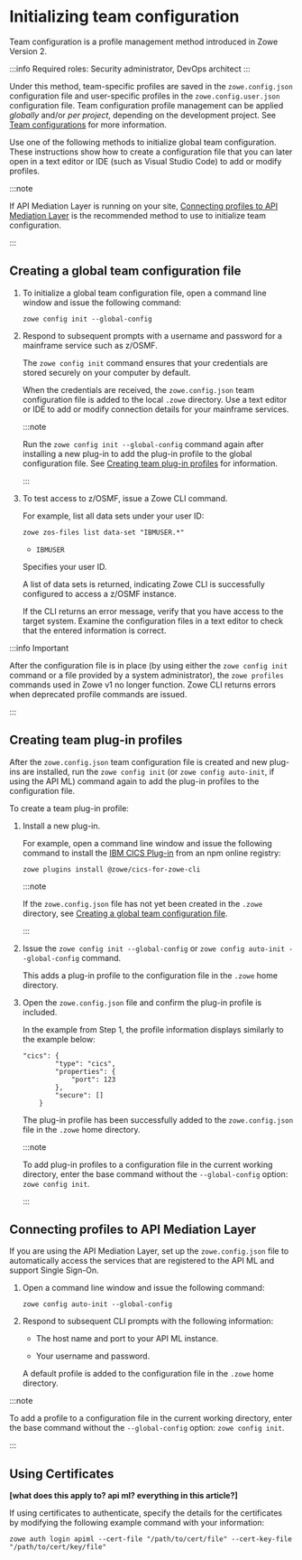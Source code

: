 # Initializing team configuration

Team configuration is a profile management method introduced in Zowe Version 2.

:::info Required roles: Security administrator, DevOps architect
:::

Under this method, team-specific profiles are saved in the `zowe.config.json` configuration file and user-specific profiles in the `zowe.config.user.json` configuration file. Team configuration profile management can be applied *globally* and/or *per project*, depending on the development project. See [Team configurations](../user-guide/cli-using-using-team-profiles.md) for more information.

Use one of the following methods to initialize global team configuration. These instructions show how to create a configuration file that you can later open in a text editor or IDE (such as Visual Studio Code) to add or modify profiles.

:::note

If API Mediation Layer is running on your site, [Connecting profiles to API Mediation Layer](#connecting-profiles-to-api-mediation-layer) is the recommended method to use to initialize team configuration.

:::

## Creating a global team configuration file

1. To initialize a global team configuration file, open a command line window and issue the following command:

    ```
    zowe config init --global-config
    ```

2. Respond to subsequent prompts with a username and password for a mainframe service such as z/OSMF.

    The `zowe config init` command ensures that your credentials are stored securely on your computer by default.

    When the credentials are received, the `zowe.config.json` team configuration file is added to the local `.zowe` directory. Use a text editor or IDE to add or modify connection details for your mainframe services.

    :::note
    
    Run the `zowe config init --global-config` command again after installing a new plug-in to add the plug-in profile to the global configuration file. See [Creating team plug-in profiles](#creating-team-plug-in-profiles) for information.

    :::

3.  To test access to z/OSMF, issue a Zowe CLI command.

    For example, list all data sets under your user ID:
    ```
    zowe zos-files list data-set "IBMUSER.*"
    ```

    - `IBMUSER`

    Specifies your user ID.

    A list of data sets is returned, indicating Zowe CLI is successfully configured to access a z/OSMF instance.

    If the CLI returns an error message, verify that you have access to the target system. Examine the configuration files in a text editor to check that the entered information is correct.

:::info Important

After the configuration file is in place (by using either the `zowe config init` command or a file provided by a system administrator), the `zowe profiles` commands used in Zowe v1 no longer function. Zowe CLI returns errors when deprecated profile commands are issued.

:::

## Creating team plug-in profiles

After the `zowe.config.json` team configuration file is created and new plug-ins are installed, run the `zowe config init` (or `zowe config auto-init`, if using the API ML) command again to add the plug-in profiles to the configuration file.

To create a team plug-in profile:

1. Install a new plug-in.

    For example, open a command line window and issue the following command to install the [IBM CICS Plug-in](../user-guide/cli-cicsplugin.md) from an npm online registry:

    ```
    zowe plugins install @zowe/cics-for-zowe-cli
    ```

    :::note
    
    If the `zowe.config.json` file has not yet been created in the `.zowe` directory, see [Creating a global team configuration file](#creating-a-global-team-configuration-file).

    :::

2. Issue the `zowe config init --global-config` or `zowe config auto-init --global-config` command.

    This adds a plug-in profile to the configuration file in the `.zowe` home directory.

3. Open the `zowe.config.json` file and confirm the plug-in profile is included.
    
    In the example from Step 1, the profile information displays similarly to the example below:

    ```
    "cics": {
            "type": "cics",
            "properties": {
                "port": 123
            },
            "secure": []
        }
    ```

    The plug-in profile has been successfully added to the `zowe.config.json` file in the `.zowe` home directory.

    :::note
    
    To add plug-in profiles to a configuration file in the current working directory, enter the base command without the `--global-config` option: `zowe config init`.

    :::

## Connecting profiles to API Mediation Layer

If you are using the API Mediation Layer, set up the `zowe.config.json` file to automatically access the services that are registered to the API ML and support Single Sign-On.

1. Open a command line window and issue the following command:

    ```
    zowe config auto-init --global-config
    ```

2. Respond to subsequent CLI prompts with the following information:

    - The host name and port to your API ML instance.
    
    - Your username and password.

    A default profile is added to the configuration file in the `.zowe` home directory.

:::note

To add a profile to a configuration file in the current working directory, enter the base command without the `--global-config` option: `zowe config init`.

:::

## Using Certificates

**[what does this apply to? api ml? everything in this article?]**

If using certificates to authenticate, specify the details for the certificates by modifying the following example command with your information:

```
zowe auth login apiml --cert-file "/path/to/cert/file" --cert-key-file "/path/to/cert/key/file"
```
